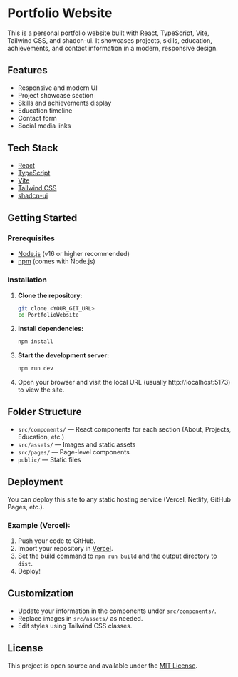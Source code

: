 
# Portfolio Website

This is a personal portfolio website built with React, TypeScript, Vite, Tailwind CSS, and shadcn-ui. It showcases projects, skills, education, achievements, and contact information in a modern, responsive design.

## Features

- Responsive and modern UI
- Project showcase section
- Skills and achievements display
- Education timeline
- Contact form
- Social media links

## Tech Stack

- [React](https://react.dev/)
- [TypeScript](https://www.typescriptlang.org/)
- [Vite](https://vitejs.dev/)
- [Tailwind CSS](https://tailwindcss.com/)
- [shadcn-ui](https://ui.shadcn.com/)

## Getting Started

### Prerequisites

- [Node.js](https://nodejs.org/) (v16 or higher recommended)
- [npm](https://www.npmjs.com/) (comes with Node.js)

### Installation

1. **Clone the repository:**
	```sh
	git clone <YOUR_GIT_URL>
	cd PortfolioWebsite
	```
2. **Install dependencies:**
	```sh
	npm install
	```
3. **Start the development server:**
	```sh
	npm run dev
	```
4. Open your browser and visit the local URL (usually http://localhost:5173) to view the site.

## Folder Structure

- `src/components/` — React components for each section (About, Projects, Education, etc.)
- `src/assets/` — Images and static assets
- `src/pages/` — Page-level components
- `public/` — Static files

## Deployment

You can deploy this site to any static hosting service (Vercel, Netlify, GitHub Pages, etc.).

### Example (Vercel):
1. Push your code to GitHub.
2. Import your repository in [Vercel](https://vercel.com/).
3. Set the build command to `npm run build` and the output directory to `dist`.
4. Deploy!

## Customization

- Update your information in the components under `src/components/`.
- Replace images in `src/assets/` as needed.
- Edit styles using Tailwind CSS classes.

## License

This project is open source and available under the [MIT License](LICENSE).
